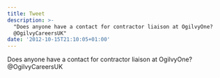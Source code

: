 ```yaml
---
title: Tweet
description: >-
  "Does anyone have a contact for contractor liaison at OgilvyOne?
  @OgilvyCareersUK"
date: '2012-10-15T21:10:05+01:00'
---
```

Does anyone have a contact for contractor liaison at OgilvyOne? @OgilvyCareersUK
